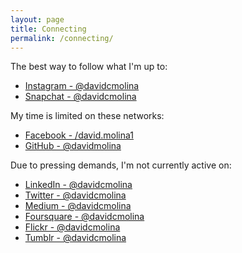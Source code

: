 ```yaml
---
layout: page
title: Connecting
permalink: /connecting/
---
```


The best way to follow what I'm up to:
- [Instagram - @davidcmolina](https://www.instagram.com/davidcmolina/)
- [Snapchat - @davidcmolina](https://snapchat.com/add/davidcmolina)

My time is limited on these networks:
- [Facebook - /david.molina1](https://www.facebook.com/david.molina1)
- [GitHub - @davidmolina](https://github.com/davidmolina/)

Due to pressing demands, I'm not currently active on:
- [LinkedIn - @davidcmolina](https://www.linkedin.com/in/davidcmolina/)
- [Twitter - @davidcmolina](https://twitter.com/davidcmolina)
- [Medium - @davidcmolina](https://medium.com/@davidcmolina)
- [Foursquare - @davidcmolina](https://foursquare.com/davidcmolina)
- [Flickr - @davidcmolina](https://www.flickr.com/photos/davidcmolina/)
- [Tumblr - @davidcmolina](https://davidcmolina.tumblr.com/)
